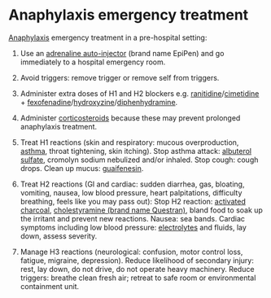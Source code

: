 # Anaphylaxis emergency treatment

[Anaphylaxis](../anaphylaxis/) emergency treatment in a pre-hospital setting:

1. Use an [adrenaline auto-injector](../adrenaline-auto-injector) (brand name EpiPen) and go immediately to a hospital emergency room.

2. Avoid triggers: remove trigger or remove self from triggers.

3. Administer extra doses of H1 and H2 blockers e.g. [ranitidine](../ranitidine)/[cimetidine](../cimetidine/) + [fexofenadine](../fexofenadine)/[hydroxyzine](../hydroxyzine/)/[diphenhydramine](../diphenhydramine/).

4. Administer [corticosteroids](../corticosteroids) because these may prevent prolonged anaphylaxis treatment.

5. Treat H1 reactions (skin and respiratory: mucous overproduction, [asthma](../asthma/), throat tightening, skin itching). Stop asthma attack: [albuterol sulfate](../albuterol-sulfate/), cromolyn sodium nebulized and/or inhaled. Stop cough: cough drops. Clean up mucus: [guaifenesin](../guaifenesin/).

6. Treat H2 reactions (GI and cardiac: sudden diarrhea, gas, bloating, vomiting, nausea, low blood pressure, heart palpitations, difficulty breathing, feels like you may pass out): Stop H2 reaction: [activated charcoal](../activated-charcoal), [cholestyramine (brand name Questran)](../cholestyramine/), bland food to soak up the irritant and prevent new reactions. Nausea: sea bands. Cardiac symptoms including low blood pressure: [electrolytes](../electrolytes/) and fluids, lay down, assess severity.

7. Manage H3 reactions (neurological: confusion, motor control loss, fatigue, migraine, depression). Reduce likelihood of secondary injury: rest, lay down, do not drive, do not operate heavy machinery. Reduce triggers: breathe clean fresh air; retreat to safe room or environmental containment unit.
